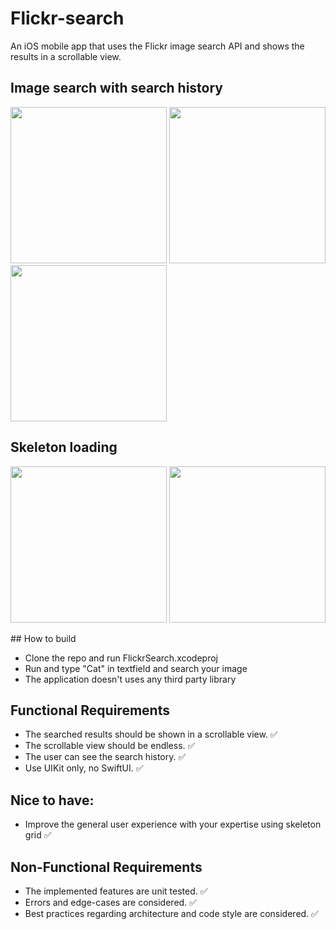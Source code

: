 # Flickr-search
An iOS mobile app that uses the Flickr image search API and shows the results in a scrollable view.

## Image search with search history
<p float="left">

<img src="https://user-images.githubusercontent.com/25714024/151715375-2c26711a-c08b-4009-b86f-542ea127b418.png" width="250">

<img src="https://user-images.githubusercontent.com/25714024/151715549-a208c50a-0548-4a81-a4f4-0ea93e1cc98d.png" width="250">

<img src="https://user-images.githubusercontent.com/25714024/151715560-b593c4d1-e1b5-47d2-8007-dac7073438ca.png" width="250">
</p>

## Skeleton loading
<p float="left">
  <img src="https://user-images.githubusercontent.com/25714024/151976910-6b6c9bcb-5702-45aa-9260-31c258098592.png" width="250">
  <img src="https://user-images.githubusercontent.com/25714024/151977359-4d9c80ed-6c4c-44e2-918a-f73339657810.png" width="250">
</p>
## How to build

- Clone the repo and run FlickrSearch.xcodeproj
- Run and type "Cat" in textfield and search your image
- The application doesn't uses any third party library

## Functional Requirements
- The searched results should be shown in a scrollable view. ✅
- The scrollable view should be endless. ✅
- The user can see the search history. ✅
- Use UIKit only, no SwiftUI. ✅
## Nice to have:
- Improve the general user experience with your expertise using skeleton grid ✅
## Non-Functional Requirements
- The implemented features are unit tested. ✅
- Errors and edge-cases are considered. ✅
- Best practices regarding architecture and code style are considered. ✅
